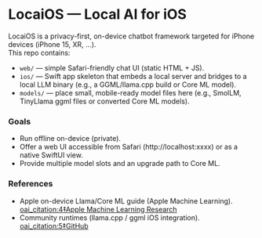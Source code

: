 # LocaiOS — Local AI for iOS

LocaiOS is a privacy-first, on-device chatbot framework targeted for iPhone devices (iPhone 15, XR, ...).  
This repo contains:

- `web/` — simple Safari-friendly chat UI (static HTML + JS).
- `ios/` — Swift app skeleton that embeds a local server and bridges to a local LLM binary (e.g., a GGML/llama.cpp build or Core ML model).
- `models/` — place small, mobile-ready model files here (e.g., SmolLM, TinyLlama ggml files or converted Core ML models).

### Goals
- Run offline on-device (private).
- Offer a web UI accessible from Safari (http://localhost:xxxx) or as a native SwiftUI view.
- Provide multiple model slots and an upgrade path to Core ML.

### References
- Apple on-device Llama/Core ML guide (Apple Machine Learning).  [oai_citation:4‡Apple Machine Learning Research](https://machinelearning.apple.com/research/core-ml-on-device-llama?utm_source=chatgpt.com)
- Community runtimes (llama.cpp / ggml iOS integration).  [oai_citation:5‡GitHub](https://github.com/ggml-org/llama.cpp/discussions/4423?utm_source=chatgpt.com)
